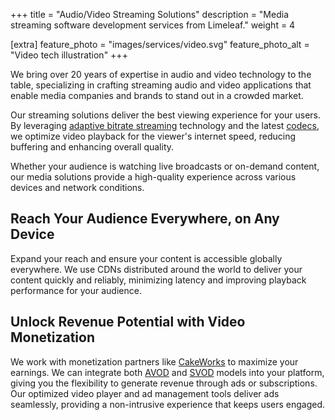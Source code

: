 +++
title = "Audio/Video Streaming Solutions"
description = "Media streaming software development services from Limeleaf."
weight = 4

[extra]
feature_photo = "images/services/video.svg"
feature_photo_alt = "Video tech illustration"
+++

We bring over 20 years of expertise in audio and video technology to the table, specializing in crafting streaming audio and video applications that enable media companies and brands to stand out in a crowded market.

Our streaming solutions deliver the best viewing experience for your users. By leveraging [adaptive bitrate streaming](https://www.wikiwand.com/en/Adaptive_bitrate_streaming "Wikipedia page for adaptive bitrate streaming") technology and the latest [codecs](https://www.wikiwand.com/en/Codec "Wikipedia page for codec"), we optimize video playback for the viewer's internet speed, reducing buffering and enhancing overall quality. 

Whether your audience is watching live broadcasts or on-demand content, our media solutions provide a high-quality experience across various devices and network conditions.

## Reach Your Audience Everywhere, on Any Device

Expand your reach and ensure your content is accessible globally everywhere. We use CDNs distributed around the world to deliver your content quickly and reliably, minimizing latency and improving playback performance for your audience.

## Unlock Revenue Potential with Video Monetization

We work with monetization partners like [CakeWorks](https://cake-works.com/ "CakeWorks website") to maximize your earnings. We can integrate both [AVOD](https://www.wikiwand.com/en/AVOD#Advertising_video_on_demand) and [SVOD](https://www.wikiwand.com/en/AVOD#Subscription_models) models into your platform, giving you the flexibility to generate revenue through ads or subscriptions. Our optimized video player and ad management tools deliver ads seamlessly, providing a non-intrusive experience that keeps users engaged.

